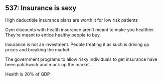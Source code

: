 ## 537: Insurance is sexy  
High deductible insurance plans are worth it for low risk patients  
  
Gym discounts with health insurance aren’t meant to make you healthier. They’re meant to entice healthy people to buy.  
  
Insurance is not an investment. People treating it as such is driving up prices and breaking the market.  
  
The government programs to allow risky individuals to get insurance have been patchwork and muck up the market.  
  
Health is 20% of GDP